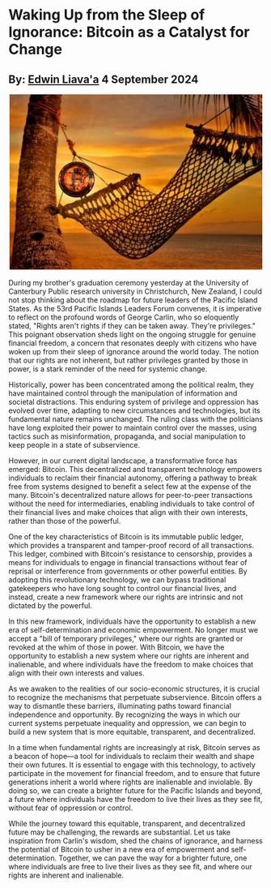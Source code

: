 # Waking Up from the Sleep of Ignorance: Bitcoin as a Catalyst for Change
## By: [Edwin Liava'a](https://github.com/EdwinLiavaa) 4 September 2024

<p align="center">
 <img width="500" src="https://github.com/EdwinLiavaa/liavaa.space/blob/main/blog/20240904/pic.png">
</p>

During my brother's graduation ceremony yesterday at the University of Canterbury Public research university in Christchurch, New Zealand, I could not stop thinking about the roadmap for future leaders of the Pacific Island States. As the 53rd Pacific Islands Leaders Forum convenes, it is imperative to reflect on the profound words of George Carlin, who so eloquently stated, "Rights aren't rights if they can be taken away. They're privileges." This poignant observation sheds light on the ongoing struggle for genuine financial freedom, a concern that resonates deeply with citizens who have woken up from their sleep of ignorance around the world today. The notion that our rights are not inherent, but rather privileges granted by those in power, is a stark reminder of the need for systemic change.

Historically, power has been concentrated among the political realm, they have maintained control through the manipulation of information and societal distractions. This enduring system of privilege and oppression has evolved over time, adapting to new circumstances and technologies, but its fundamental nature remains unchanged. The ruling class with the politicians have long exploited their power to maintain control over the masses, using tactics such as misinformation, propaganda, and social manipulation to keep people in a state of subservience.

However, in our current digital landscape, a transformative force has emerged: Bitcoin. This decentralized and transparent technology empowers individuals to reclaim their financial autonomy, offering a pathway to break free from systems designed to benefit a select few at the expense of the many. Bitcoin's decentralized nature allows for peer-to-peer transactions without the need for intermediaries, enabling individuals to take control of their financial lives and make choices that align with their own interests, rather than those of the powerful.

One of the key characteristics of Bitcoin is its immutable public ledger, which provides a transparent and tamper-proof record of all transactions. This ledger, combined with Bitcoin's resistance to censorship, provides a means for individuals to engage in financial transactions without fear of reprisal or interference from governments or other powerful entities. By adopting this revolutionary technology, we can bypass traditional gatekeepers who have long sought to control our financial lives, and instead, create a new framework where our rights are intrinsic and not dictated by the powerful.

In this new framework, individuals have the opportunity to establish a new era of self-determination and economic empowerment. No longer must we accept a "bill of temporary privileges," where our rights are granted or revoked at the whim of those in power. With Bitcoin, we have the opportunity to establish a new system where our rights are inherent and inalienable, and where individuals have the freedom to make choices that align with their own interests and values.

As we awaken to the realities of our socio-economic structures, it is crucial to recognize the mechanisms that perpetuate subservience. Bitcoin offers a way to dismantle these barriers, illuminating paths toward financial independence and opportunity. By recognizing the ways in which our current systems perpetuate inequality and oppression, we can begin to build a new system that is more equitable, transparent, and decentralized.

In a time when fundamental rights are increasingly at risk, Bitcoin serves as a beacon of hope—a tool for individuals to reclaim their wealth and shape their own futures. It is essential to engage with this technology, to actively participate in the movement for financial freedom, and to ensure that future generations inherit a world where rights are inalienable and inviolable. By doing so, we can create a brighter future for the Pacific Islands and beyond, a future where individuals have the freedom to live their lives as they see fit, without fear of oppression or control.

While the journey toward this equitable, transparent, and decentralized future may be challenging, the rewards are substantial. Let us take inspiration from Carlin's wisdom, shed the chains of ignorance, and harness the potential of Bitcoin to usher in a new era of empowerment and self-determination. Together, we can pave the way for a brighter future, one where individuals are free to live their lives as they see fit, and where our rights are inherent and inalienable.